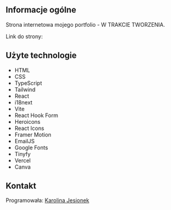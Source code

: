## Informacje ogólne
Strona internetowa mojego portfolio - W TRAKCIE TWORZENIA.

Link do strony: 

## Użyte technologie
* HTML
* CSS
* TypeScript
* Tailwind
* React
* i18next
* Vite
* React Hook Form
* Heroicons
* React Icons
* Framer Motion
* EmailJS
* Google Fonts
* Tinyfy
* Vercel
* Canva

## Kontakt
Programowała: [Karolina Jesionek](mailto:karolina.anna.jesionek@gmail.com) 

